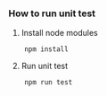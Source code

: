 ### How to run unit test

1. Install node modules
```
    npm install
```

2. Run unit test
```
    npm run test
```